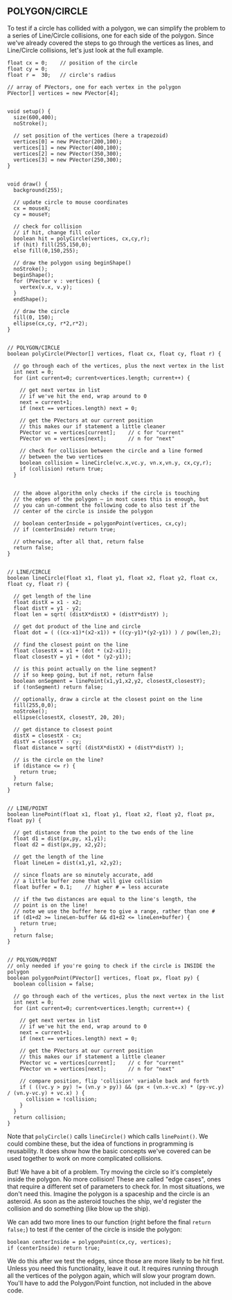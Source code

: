 ## POLYGON/CIRCLE  
To test if a circle has collided with a polygon, we can simplify the problem to a series of Line/Circle collisions, one for each side of the polygon. Since we've already covered the steps to go through the vertices as lines, and Line/Circle collisions, let's just look at the full example.

	float cx = 0;    // position of the circle
	float cy = 0;
	float r =  30;   // circle's radius

	// array of PVectors, one for each vertex in the polygon
	PVector[] vertices = new PVector[4];


	void setup() {
	  size(600,400);
	  noStroke();
	  
	  // set position of the vertices (here a trapezoid)
	  vertices[0] = new PVector(200,100);
	  vertices[1] = new PVector(400,100);
	  vertices[2] = new PVector(350,300);
	  vertices[3] = new PVector(250,300);
	}


	void draw() {
	  background(255);
	  
	  // update circle to mouse coordinates
	  cx = mouseX;
	  cy = mouseY;
	  
	  // check for collision
	  // if hit, change fill color
	  boolean hit = polyCircle(vertices, cx,cy,r);
	  if (hit) fill(255,150,0);
	  else fill(0,150,255);
	  
	  // draw the polygon using beginShape()
	  noStroke();
	  beginShape();
	  for (PVector v : vertices) {
	    vertex(v.x, v.y);
	  }
	  endShape();
	  
	  // draw the circle
	  fill(0, 150);
	  ellipse(cx,cy, r*2,r*2);
	}


	// POLYGON/CIRCLE
	boolean polyCircle(PVector[] vertices, float cx, float cy, float r) {
	  
	  // go through each of the vertices, plus the next vertex in the list
	  int next = 0;
	  for (int current=0; current<vertices.length; current++) {
	    
	    // get next vertex in list
	    // if we've hit the end, wrap around to 0
	    next = current+1;
	    if (next == vertices.length) next = 0;
	    
	    // get the PVectors at our current position
	    // this makes our if statement a little cleaner
	    PVector vc = vertices[current];    // c for "current"
	    PVector vn = vertices[next];       // n for "next"
	    
	    // check for collision between the circle and a line formed
	    // between the two vertices
	    boolean collision = lineCircle(vc.x,vc.y, vn.x,vn.y, cx,cy,r);
	    if (collision) return true;
	  }
	  
	    
	  // the above algorithm only checks if the circle is touching
	  // the edges of the polygon – in most cases this is enough, but
	  // you can un-comment the following code to also test if the
	  // center of the circle is inside the polygon
	  
	  // boolean centerInside = polygonPoint(vertices, cx,cy);
	  // if (centerInside) return true;
	  
	  // otherwise, after all that, return false
	  return false;
	}


	// LINE/CIRCLE
	boolean lineCircle(float x1, float y1, float x2, float y2, float cx, float cy, float r) {

	  // get length of the line
	  float distX = x1 - x2;
	  float distY = y1 - y2;
	  float len = sqrt( (distX*distX) + (distY*distY) );

	  // get dot product of the line and circle
	  float dot = ( ((cx-x1)*(x2-x1)) + ((cy-y1)*(y2-y1)) ) / pow(len,2);

	  // find the closest point on the line
	  float closestX = x1 + (dot * (x2-x1));
	  float closestY = y1 + (dot * (y2-y1));
	  
	  // is this point actually on the line segment?
	  // if so keep going, but if not, return false
	  boolean onSegment = linePoint(x1,y1,x2,y2, closestX,closestY);
	  if (!onSegment) return false;

	  // optionally, draw a circle at the closest point on the line
	  fill(255,0,0);
	  noStroke();
	  ellipse(closestX, closestY, 20, 20);

	  // get distance to closest point
	  distX = closestX - cx;
	  distY = closestY - cy;
	  float distance = sqrt( (distX*distX) + (distY*distY) );

	  // is the circle on the line?
	  if (distance <= r) {
	    return true;
	  }
	  return false;
	}


	// LINE/POINT
	boolean linePoint(float x1, float y1, float x2, float y2, float px, float py) {
	  
	  // get distance from the point to the two ends of the line
	  float d1 = dist(px,py, x1,y1);
	  float d2 = dist(px,py, x2,y2);
	  
	  // get the length of the line
	  float lineLen = dist(x1,y1, x2,y2);
	  
	  // since floats are so minutely accurate, add
	  // a little buffer zone that will give collision
	  float buffer = 0.1;    // higher # = less accurate
	  
	  // if the two distances are equal to the line's length, the
	  // point is on the line!
	  // note we use the buffer here to give a range, rather than one #
	  if (d1+d2 >= lineLen-buffer && d1+d2 <= lineLen+buffer) {
	    return true;
	  }  
	  return false;
	}


	// POLYGON/POINT
	// only needed if you're going to check if the circle is INSIDE the polygon
	boolean polygonPoint(PVector[] vertices, float px, float py) {
	  boolean collision = false;
	  
	  // go through each of the vertices, plus the next vertex in the list
	  int next = 0;
	  for (int current=0; current<vertices.length; current++) {
	    
	    // get next vertex in list
	    // if we've hit the end, wrap around to 0
	    next = current+1;
	    if (next == vertices.length) next = 0;
	    
	    // get the PVectors at our current position
	    // this makes our if statement a little cleaner
	    PVector vc = vertices[current];    // c for "current"
	    PVector vn = vertices[next];       // n for "next"
	    
	    // compare position, flip 'collision' variable back and forth
	    if ( ((vc.y > py) != (vn.y > py)) && (px < (vn.x-vc.x) * (py-vc.y) / (vn.y-vc.y) + vc.x) ) {
	      collision = !collision;
	    }
	  }
	  return collision;  
	}

Note that `polyCircle()` calls `lineCircle()` which calls `linePoint()`. We could combine these, but the idea of functions in programming is reusability. It does show how the basic concepts we've covered can be used together to work on more complicated collisions.

But! We have a bit of a problem. Try moving the circle so it's completely inside the polygon. No more collision! These are called "edge cases", ones that require a different set of parameters to check for. In most situations, we don't need this. Imagine the polygon is a spaceship and the circle is an asteroid. As soon as the asteroid touches the ship, we'd register the collision and do something (like blow up the ship).

We can add two more lines to our function (right before the final `return false;`) to test if the center of the circle is inside the polygon:

	boolean centerInside = polygonPoint(cx,cy, vertices);
  	if (centerInside) return true;

We do this after we test the edges, since those are more likely to be hit first. Unless you need this functionality, leave it out. It requires running through all the vertices of the polygon again, which will slow your program down. You'll have to add the Polygon/Point function, not included in the above code.
